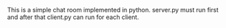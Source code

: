 This is a simple chat room implemented in python. server.py must run first and after that client.py can run for each client.